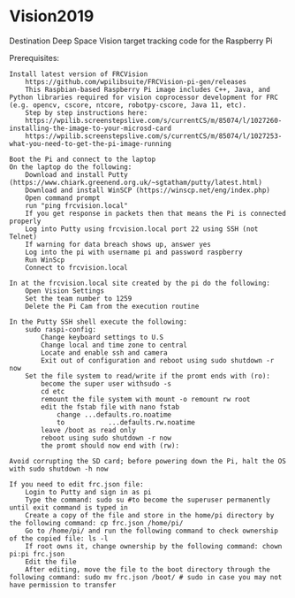 # Vision2019
Destination Deep Space
Vision target tracking code for the Raspberry Pi

Prerequisites:

    Install latest version of FRCVision
		https://github.com/wpilibsuite/FRCVision-pi-gen/releases
		This Raspbian-based Raspberry Pi image includes C++, Java, and Python libraries required for vision coprocessor development for FRC (e.g. opencv, cscore, ntcore, robotpy-cscore, Java 11, etc).
		Step by step instructions here:
		https://wpilib.screenstepslive.com/s/currentCS/m/85074/l/1027260-installing-the-image-to-your-microsd-card
		https://wpilib.screenstepslive.com/s/currentCS/m/85074/l/1027253-what-you-need-to-get-the-pi-image-running

	Boot the Pi and connect to the laptop
	On the laptop do the following:
		Download and install Putty (https://www.chiark.greenend.org.uk/~sgtatham/putty/latest.html)
		Download and install WinSCP (https://winscp.net/eng/index.php)
		Open command prompt
		run "ping frcvision.local"
		If you get response in packets then that means the Pi is connected properly
		Log into Putty using frcvision.local port 22 using SSH (not Telnet)
		If warning for data breach shows up, answer yes
		Log into the pi with username pi and password raspberry 
		Run WinScp
		Connect to frcvision.local
		
	In at the frcvision.local site created by the pi do the following:
		Open Vision Settings
		Set the team number to 1259
		Delete the Pi Cam from the execution routine
		
	In the Putty SSH shell execute the following:
		sudo raspi-config:
			Change keyboard settings to U.S
			Change local and time zone to central
			Locate and enable ssh and camera
			Exit out of configuration and reboot using sudo shutdown -r now
		Set the file system to read/write if the promt ends with (ro):
			become the super user withsudo -s
			cd etc
			remount the file system with mount -o remount rw root
			edit the fstab file with nano fstab
				change ...defaults.ro.noatime
				to           ...defaults.rw.noatime
			leave /boot as read only
			reboot using sudo shutdown -r now
			the promt should now end with (rw):
			
	Avoid corrupting the SD card; before powering down the Pi, halt the OS with sudo shutdown -h now
	
	If you need to edit frc.json file:
		Login to Putty and sign in as pi
		Type the command: sudo su #to become the superuser permanently until exit command is typed in 
		Create a copy of the file and store in the home/pi directory by the following command: cp frc.json /home/pi/
		Go to /home/pi/ and run the following command to check ownership of the copied file: ls -l
		If root owns it, change ownership by the following command: chown pi:pi frc.json
		Edit the file
		After editing, move the file to the boot directory through the following command: sudo mv frc.json /boot/ # sudo in case you may not have permission to transfer
		

